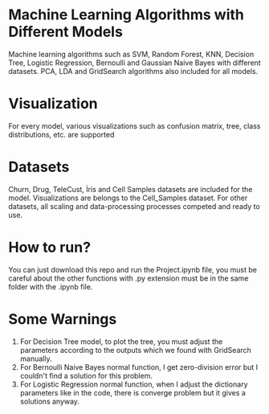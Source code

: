 # Machine Learning Algorithms with Different Models
 Machine learning algorithms such as SVM, Random Forest, KNN, Decision Tree, Logistic Regression, Bernoulli and Gaussian Naive Bayes with different datasets. PCA, LDA and GridSearch algorithms also included for all models.
# Visualization
 For every model, various visualizations such as confusion matrix, tree, class distributions, etc. are supported
# Datasets
 Churn, Drug, TeleCust, İris and Cell Samples datasets are included for the model. Visualizations are belongs to the Cell_Samples dataset. For other datasets, all scaling and data-processing processes competed and ready to use.
# How to run?
 You can just download this repo and run the Project.ipynb file, you must be careful about the other functions with .py extension must be in the same folder with the .ipynb file.
 # Some Warnings
  1) For Decision Tree model, to plot the tree, you must adjust the parameters according to the outputs which we found with GridSearch manually. 
  2) For Bernoulli Naive Bayes normal function, I get zero-division error but I couldn't find a solution for this problem.
  3) For Logistic Regression normal function, when I adjust the dictionary parameters like in the code, there is converge problem but it gives a solutions anyway.
